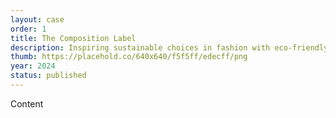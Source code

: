 ```yaml
---
layout: case
order: 1
title: The Composition Label
description: Inspiring sustainable choices in fashion with eco-friendly fabrics
thumb: https://placehold.co/640x640/f5f5ff/edecff/png
year: 2024
status: published
---
```


Content